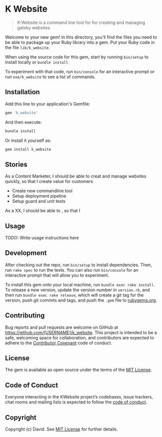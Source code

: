 # K Website

> K-Website is a command line tool for for creating and managing gatsby websites

Welcome to your new gem! In this directory, you'll find the files you need to be able to package up your Ruby library into a gem. Put your Ruby code in the file `lib/k_website`.

When using the source code for this gem, start by running `bin/setup` to install locally or `bundle install`

To experiment with that code, run `bin/console` for an interactive prompt or run `exe/k_website` to see a list of commands.

## Installation

Add this line to your application's Gemfile:

```ruby
gem 'k_website'
```

And then execute:

```bash
bundle install
```

Or install it yourself as:

```bash
gem install k_website
```

## Stories


As a Content Marketer, I should be able to creat and manage websites quickly, so that I create value for customers

- Create new commandline tool
- Setup deployment pipeline
- Setup guard and unit tests


As a XX, I should be able to , so that I



## Usage

TODO: Write usage instructions here

## Development

After checking out the repo, run `bin/setup` to install dependencies. Then, run `rake spec` to run the tests. You can also run `bin/console` for an interactive prompt that will allow you to experiment.

To install this gem onto your local machine, run `bundle exec rake install`. To release a new version, update the version number in `version.rb`, and then run `bundle exec rake release`, which will create a git tag for the version, push git commits and tags, and push the `.gem` file to [rubygems.org](https://rubygems.org).

## Contributing

Bug reports and pull requests are welcome on GitHub at https://github.com/[USERNAME]/k_website. This project is intended to be a safe, welcoming space for collaboration, and contributors are expected to adhere to the [Contributor Covenant](http://contributor-covenant.org) code of conduct.

## License

The gem is available as open source under the terms of the [MIT License](https://opensource.org/licenses/MIT).

## Code of Conduct

Everyone interacting in the KWebsite project’s codebases, issue trackers, chat rooms and mailing lists is expected to follow the [code of conduct](https://github.com/[USERNAME]/k_website/blob/master/CODE_OF_CONDUCT.md).

## Copyright

Copyright (c) David. See [MIT License](LICENSE.txt) for further details.
